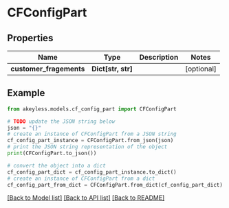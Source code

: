 # CFConfigPart


## Properties

Name | Type | Description | Notes
------------ | ------------- | ------------- | -------------
**customer_fragements** | **Dict[str, str]** |  | [optional] 

## Example

```python
from akeyless.models.cf_config_part import CFConfigPart

# TODO update the JSON string below
json = "{}"
# create an instance of CFConfigPart from a JSON string
cf_config_part_instance = CFConfigPart.from_json(json)
# print the JSON string representation of the object
print(CFConfigPart.to_json())

# convert the object into a dict
cf_config_part_dict = cf_config_part_instance.to_dict()
# create an instance of CFConfigPart from a dict
cf_config_part_from_dict = CFConfigPart.from_dict(cf_config_part_dict)
```
[[Back to Model list]](../README.md#documentation-for-models) [[Back to API list]](../README.md#documentation-for-api-endpoints) [[Back to README]](../README.md)



